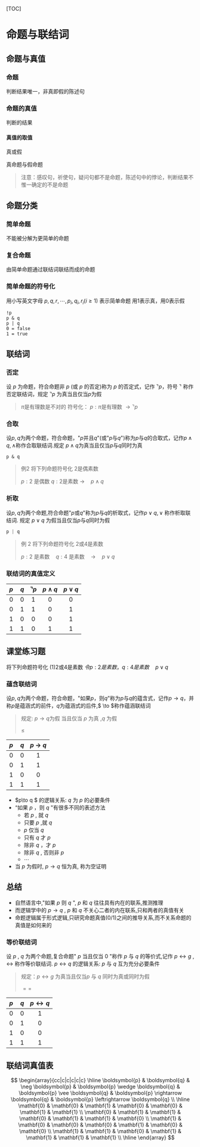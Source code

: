 [TOC]

# 命题与联结词

## 命题与真值
### 命题
判断结果唯一，非真即假的陈述句

### 命题的真值

判断的结果

#### 真值的取值

真或假

真命题与假命题

> 注意：感叹句，祈使句，疑问句都不是命题，陈述句中的悖论，判断结果不惟一确定的不是命题

## 命题分类

### 简单命题

不能被分解为更简单的命题

### 复合命题

由简单命题通过联结词联结而成的命题

### 简单命题的符号化

用小写英文字母 $p,q,r,\cdots,p_i,q_i,r_i(i\geq1)$ 表示简单命题
用1表示真，用0表示假

```plaintext
!p
p & q
p | q
0 = false
1 = true
```


## 联结词

### 否定
设 $p$ 为命题，符合命题非 $p$ (或 $p$ 的否定)称为 $p$ 的否定式，记作 $\urcorner p$，符号 $\urcorner$ 称作否定联结词，规定 $\urcorner p$ 为真当且仅当$p$为假

> $\pi$是有理数是不对的
> 符号化： $p:\pi$是有理数 $\to \urcorner p$



### 合取

设$p,q$为两个命题，符合命题，"$p$并且$q$"(或"$p$与$q$")称为$p$与$q$的合取式，记作$p\wedge q,\wedge$称作合取联结词.规定 $p\wedge q$为真当且仅当$p$与$q$同时为真

```plaintext
p & q
```

>   例2 将下列命题符号化
>   2是偶素数
>
>   $p:2$ 是偶数    $q:2$是素数    $\longrightarrow \quad p\wedge q$

### 析取
设$p,q$为两个命题,符合命题"$p$或$q$"称为$p$与$q$的析取式，记作$p\vee q,\vee$ 称作析取联结词. 规定 $p\vee q$ 为假当且仅当$p$与$q$同时为假

```java
p | q
```

>   例 2 将下列命题符号化
>   2或4是素数
>
>   $p:2$ 是素数$\quad q:4$ 是素数$\quad \longrightarrow \quad p \vee q$

### 联结词的真值定义

| $p\quad q$ | $\urcorner p$ | $p\wedge q$ | $p\vee q$ |
| :--------: | :-----------: | :---------: | :-------: |
| $0\quad0$  |      $1$      |     $0$     |    $0$    |
| $0\quad1$  |      $1$      |     $0$     |    $1$    |
| $1\quad0$  |      $0$      |     $0$     |    $1$    |
| $1\quad1$  |      $0$      |     $1$     |    $1$    |



## 课堂练习题

将下列命题符号化
(1)2或4是素数
$令p:2是素数，q:4是素数 \quad 
p\vee q$

### 蕴含联结词

设$p,q$为两个命题，符合命题，"如果$p$，则$q$"称为$p$与$q$的蕴含式，记作$p\to q$，并称$p$是蕴涵式的前件，$q$为蕴涵式的后件,$ \to $称作蕴涵联结词

>   规定: $p\to q$为假 当且仅当 $p$ 为真 ,$q$ 为假
>
>   $\leq$ 

| $p\quad q$ | $p\ \to\ q$ |
| :--------: | :---------: |
| $0\quad0$  |     $1$     |
| $0\quad1$  |     $1$     |
| $1\quad0$  |     $0$     |
| $1\quad1$  |     $1$     |

+   $p\to q $ 的逻辑关系: $q$ 为 $p$ 的必要条件
+   “如果 $p$ ，则 $q$ "有很多不同的表述方法
    +   若 $p$ , 就 $q$
    +   只要 $p$ ,就 $q$ 
    +   $p$ 仅当 $q$
    +   只有 $q$ 才 $p$
    +   除非 $q$ ，才 $p$
    +   除非 $q$ , 否则非 $p$
    +   $\cdots$
+   当 $p$ 为假时, $p\to q$ 恒为真, 称为空证明



## 总结

+   自然语言中,"如果 $p$ 则 $q$ ", $p$ 和 $q$ 往往具有内在的联系,推测推理
+   而逻辑学中的 $p\to q$ , $p$ 和 $q$ 不关心二者的内在联系,只和两者的真值有关
+   命题逻辑属于形式逻辑,只研究命题真值$(0/1)$之间的推导关系,而不关系命题的真值是如何来的

### 等价联结词

设 $p$ , $q$ 为两个命题,复合命题" $p$ 当且仅当 $0$ "称作 $p$ 与 $q$ 的等价式,记作 $p\leftrightarrow g$ , $\leftrightarrow$ 称作等价联结词. $p\leftrightarrow q$ 的逻辑关系: $p$ 与 $q$ 互为充分必要条件

>   规定：$p\leftrightarrow g$ 为真当且仅当$p$ 与 $q$ 同时为真或同时为假
>
>   $==$

| $p\quad q$ | $p\leftrightarrow q$ |
| :--------: | :------------------: |
| $0\quad0$  |         $1$          |
| $0\quad1$  |         $0$          |
| $1\quad0$  |         $0$          |
| $1\quad1$  |         $1$          |

## 联结词真值表

$$
\begin{array}{cc|c|c|c|c|c}
\hline \boldsymbol{p} & \boldsymbol{q} & \neg \boldsymbol{p} & \boldsymbol{p} \wedge \boldsymbol{q} & \boldsymbol{p} \vee \boldsymbol{q} & \boldsymbol{p} \rightarrow \boldsymbol{q} & \boldsymbol{p} \leftrightarrow \boldsymbol{q} \\
\hline \mathbf{0} & \mathbf{0} & \mathbf{1} & \mathbf{0} & \mathbf{0} & \mathbf{1} & \mathbf{1} \\
\mathbf{0} & \mathbf{1} & \mathbf{1} & \mathbf{0} & \mathbf{1} & \mathbf{1} & \mathbf{0} \\
\mathbf{1} & \mathbf{0} & \mathbf{0} & \mathbf{0} & \mathbf{1} & \mathbf{0} & \mathbf{0} \\
\mathbf{1} & \mathbf{1} & \mathbf{0} & \mathbf{1} & \mathbf{1} & \mathbf{1} & \mathbf{1} \\
\hline
\end{array}
$$

 

